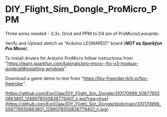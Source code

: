 # DIY_Flight_Sim_Dongle_ProMicro_PPM

Three wires needed - 3.3v, Grnd and PPM to D4 pin of ProMicro/Leonardo.

Verify and Upload sketch as "Arduino LEONARDO" board (***NOT as Sparkfun Pro Micro***).

To install drivers for Arduino ProMicro follow instructions from "https://learn.sparkfun.com/tutorials/pro-micro--fio-v3-hookup-guide/all#installing-windows".

Download a game demo to test from "https://fpv-freerider.itch.io/fpv-freerider".

[[https://github.com/EonClaw/DIY_Flight_Sim_Dongle/310170999_506776550863801_1289078550836779407_n.jpg?raw=true](https://github.com/EonClaw/DIY_Flight_Sim_Dongle/blob/main/310170999_506776550863801_1289078550836779407_n.jpg)
](https://github.com/EonClaw/DIY_Flight_Sim_Dongle/blob/main/310170999_506776550863801_1289078550836779407_n.jpg?raw=true)
